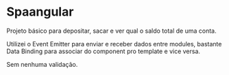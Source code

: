 # Spaangular

Projeto básico para depositar, sacar e ver qual o saldo total de uma conta.

Utilizei o Event Emitter para enviar e receber dados entre modules, bastante Data Binding para associar do component pro template e vice versa.

Sem nenhuma validação.


